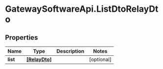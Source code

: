 # GatewaySoftwareApi.ListDtoRelayDto

## Properties
Name | Type | Description | Notes
------------ | ------------- | ------------- | -------------
**list** | [**[RelayDto]**](RelayDto.md) |  | [optional] 


